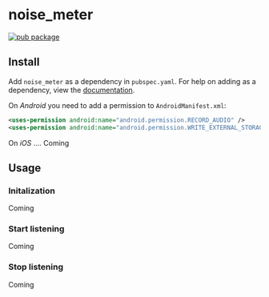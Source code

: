 # noise_meter

[![pub package](https://img.shields.io/pub/v/noise_meter.svg)](https://pub.dartlang.org/packages/noise_meter)

## Install
Add ```noise_meter``` as a dependency in  `pubspec.yaml`.
For help on adding as a dependency, view the [documentation](https://flutter.io/using-packages/).

On *Android* you need to add a permission to `AndroidManifest.xml`:
```xml
<uses-permission android:name="android.permission.RECORD_AUDIO" />
<uses-permission android:name="android.permission.WRITE_EXTERNAL_STORAGE" />
```

On *iOS* ....
Coming


## Usage
### Initalization
Coming

### Start listening
Coming

### Stop listening
Coming
